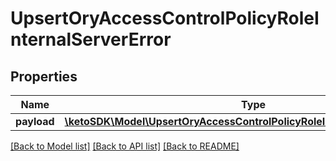 # UpsertOryAccessControlPolicyRoleInternalServerError

## Properties
Name | Type | Description | Notes
------------ | ------------- | ------------- | -------------
**payload** | [**\ketoSDK\Model\UpsertOryAccessControlPolicyRoleInternalServerErrorBody**](UpsertOryAccessControlPolicyRoleInternalServerErrorBody.md) |  | [optional] 

[[Back to Model list]](../README.md#documentation-for-models) [[Back to API list]](../README.md#documentation-for-api-endpoints) [[Back to README]](../README.md)


